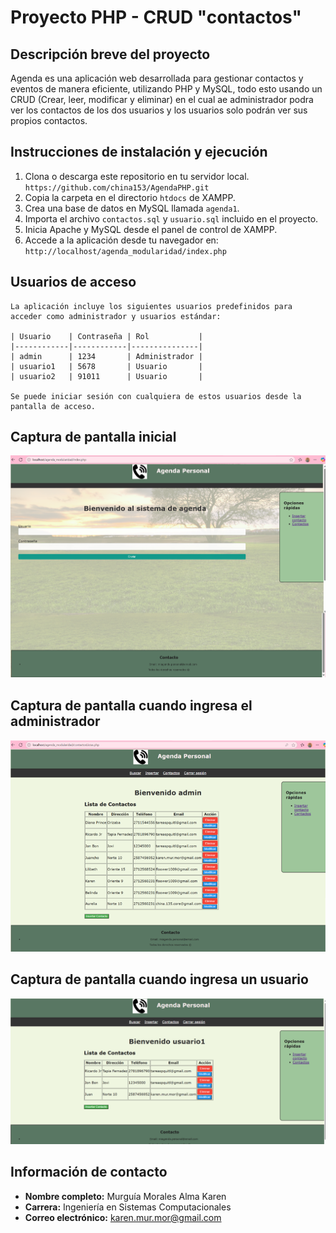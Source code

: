 # Proyecto PHP - CRUD "contactos"

## Descripción breve del proyecto

Agenda es una aplicación web desarrollada para gestionar contactos y eventos de manera eficiente, utilizando PHP y MySQL, todo esto usando un CRUD (Crear, leer, modificar y eliminar) en el cual ae administrador podra ver los contactos de los dos usuarios y los usuarios solo podrán ver sus propios contactos.

## Instrucciones de instalación y ejecución

1. Clona o descarga este repositorio en tu servidor local.
   `https://github.com/china153/AgendaPHP.git`
2. Copia la carpeta en el directorio `htdocs` de XAMPP.
3. Crea una base de datos en MySQL llamada `agenda1`.
4. Importa el archivo `contactos.sql` y  `usuario.sql` incluido en el proyecto.
5. Inicia Apache y MySQL desde el panel de control de XAMPP.
6. Accede a la aplicación desde tu navegador en:  
    `http://localhost/agenda_modularidad/index.php`

## Usuarios de acceso

    La aplicación incluye los siguientes usuarios predefinidos para acceder como administrador y usuarios estándar:

    | Usuario    | Contraseña | Rol           |
    |------------|------------|---------------|
    | admin      | 1234       | Administrador |
    | usuario1   | 5678       | Usuario       |
    | usuario2   | 91011      | Usuario       |

    Se puede iniciar sesión con cualquiera de estos usuarios desde la pantalla de acceso.

## Captura de pantalla inicial

<p>
    <img src="capturas/Inicio_sesion.png" alt="Captura de pantalla inicial" width="600"/>
</p>

## Captura de pantalla cuando ingresa el administrador

<p>
    <img src="capturas/sesion_admin.png" alt="Captura de pantalla inicial" width="600"/>
</p>

## Captura de pantalla cuando ingresa un usuario

<p>
    <img src="capturas/sesion_usuario.png" alt="Captura de pantalla inicial" width="600"/>
</p>

## Información de contacto

- **Nombre completo:** Murguía Morales Alma Karen
- **Carrera:** Ingeniería en Sistemas Computacionales
- **Correo electrónico:** karen.mur.mor@gmail.com

